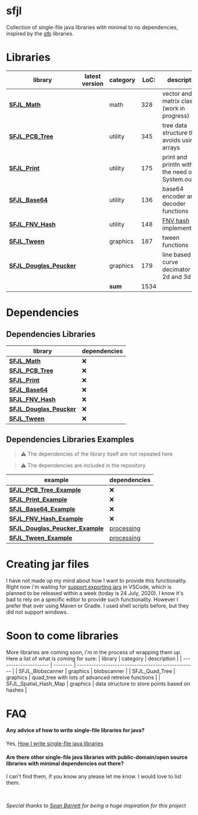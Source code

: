 # sfjl
Collection of single-file java libraries with minimal to no dependencies, inspired by the [stb](https://github.com/nothings/stb) libraries.

# Libraries

| library                                       | latest version | category | LoC: | description                                      |
| --------------------------------------------- | -------------- | -------- | ---- | ------------------------------------------------ |
| **[SFJL_Math][sfjl_math_link]**               |                | math     | 328  | vector and matrix classes (work in progress)     |
| **[SFJL_PCB_Tree][sfjl_pcb_tree_link]**       |                | utility  | 345  | tree data structure that avoids using arrays     |
| **[SFJL_Print][sfjl_print_link]**             |                | utility  | 175  | print and println without the need of System.out |
| **[SFJL_Base64][sfjl_base64_link]**           |                | utility  | 136  | base64 encoder and decoder functions             |
| **[SFJL_FNV_Hash][sfjl_fnv_hash_link]**       |                | utility  | 148  | [FNV hash][fnv_link] implementation              |
| **[SFJL_Tween][sfjl_tween_link]**             |                | graphics | 187  | tween functions                                  |
| **[SFJL_Douglas_Peucker][sfjl_douglas_link]** |                | graphics | 179  | line based curve decimator for 2d and 3d         |
|                                               |                | **sum**  | 1534 |                                                  |


[sfjl_math_link]: src/sfjl/SFJL_Math.java
[sfjl_pcb_tree_link]: src/sfjl/SFJL_PCB_Tree.java
[sfjl_tween_link]: src/sfjl/SFJL_Tween.java
[sfjl_douglas_link]: src/sfjl/SFJL_Douglas_Peucker.java
[sfjl_print_link]: src/sfjl/SFJL_Print.java
[sfjl_base64_link]: src/sfjl/SFJL_Base64.java
[sfjl_fnv_hash_link]: src/sfjl/SFJL_FNV_Hash.java
[fnv_link]: http://www.isthe.com/chongo/tech/comp/fnv/

# Dependencies


## Dependencies Libraries
| library                                                        | dependencies |
| -------------------------------------------------------------- | :----------- |
| **[SFJL_Math](src/sfjl/SFJL_Math.java)**                       | &#x274c;     |
| **[SFJL_PCB_Tree](src/sfjl/SFJL_PCB_Tree.java)**               | &#x274c;     |
| **[SFJL_Print](src/sfjl/SFJL_Print.java)**                     | &#x274c;     |
| **[SFJL_Base64](src/sfjl/SFJL_Base64.java)**                   | &#x274c;     |
| **[SFJL_FNV_Hash](src/sfjl/SFJL_FNV_Hash.java)**               | &#x274c;     |
| **[SFJL_Douglas_Peucker](src/sfjl/SFJL_Douglas_Peucker.java)** | &#x274c;     |
| **[SFJL_Tween](src/sfjl/SFJL_Tween.java)**                     | &#x274c;     |

## Dependencies Libraries Examples

> &#x26A0; The dependencies of the library itself are not repeated here

> &#x26A0; The dependencies are included in the repository

| example                                                       | dependencies                     |
| ------------------------------------------------------------- | :------------------------------- |
| **[SFJL_PCB_Tree_Example][sfjl_pcb_tree_example_link]**       | &#x274c;                         |
| **[SFJL_Print_Example][sfjl_print_example_link]**             | &#x274c;                         |
| **[SFJL_Base64_Example][sfjl_base64_example_link]**           | &#x274c;                         |
| **[SFJL_FNV_Hash_Example][sfjl_fnv_hash_example_link]**       | &#x274c;                         |
| **[SFJL_Douglas_Peucker_Example][sfjl_douglas_example_link]** | [processing](www.processing.org) |
| **[SFJL_Tween_Example][sfjl_tween_example_link]**             | [processing](www.processing.org) |

[sfjl_pcb_tree_example_link]: src/sfjl_examples/SFJL_PCB_Tree_Example.java
[sfjl_tween_example_link]: src/sfjl_examples/SFJL_Tween_Example.java
[sfjl_print_example_link]: src/sfjl_examples/SFJL_Print_Example.java
[sfjl_base64_example_link]: src/sfjl_examples/SFJL_Base64_Example.java
[sfjl_fnv_hash_example_link]: src/sfjl_examples/SFJL_FNV_Hash_Example.java
[sfjl_douglas_example_link]: src/sfjl_examples/SFJL_Douglas_Peucker_Example.java

# Creating jar files

I have not made up my mind about how I want to provide this functionality. Right now i'm waiting for [support exporting jars][support_exporting_jars] in VSCode, which is planned to be released within a week (today is 24 July, 2020). I know it's bad to rely on a specific editor to provide such functionality. However I prefer that over using Maven or Gradle. I used shell scripts before, but they did not support windows.

[support_exporting_jars]: https://github.com/microsoft/vscode-java-dependency/pull/271/files/57a8fd0700eefef1c9317d81720cdcc814a931e8..69277f4347b0720618f45a3056cd0a938ca7f511


# Soon to come libraries
More libraries are coming soon, i'm in the process of wrapping them up.
Here a list of what is coming for sure:
| library               | category | description                                        |
| --------------------- | -------- | -------------------------------------------------- |
| SFJL_Blobscanner      | graphics | blobscanner                                        |
| SFJL_Quad_Tree        | graphics | quad_tree with lots of advanced retreive functions |
| SFJL_Spatial_Hash_Map | graphics | data structure to store points based on hashes     |



# FAQ
#### Any advice of how to write single-file libraries for java?
Yes, [How I write single-file java libraries](how-to/README.md)

#### Are there other single-file java libraries with public-domain/open source libraries with minimal dependencies out there?
I can't find them, if you know any please let me know. I would love to list them.

<br>

*Special thanks to [Sean Barrett](http://nothings.org/) for being a huge inspiration for this project*

